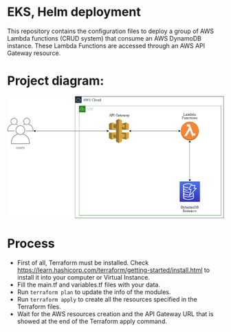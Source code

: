 # EKS, Helm deployment
This repository contains the configuration files to deploy a group of AWS Lambda functions (CRUD system) that consume an AWS DynamoDB instance.
These Lambda Functions are accessed through an AWS API Gateway resource.

# Project diagram:
![Terraform Lambda ApiGW DynamoDB Deployment](/images/diagram.png)

# Process
* First of all, Terraform must be installed. Check https://learn.hashicorp.com/terraform/getting-started/install.html to install it into your computer or Virtual Instance.
* Fill the main.tf and variables.tf files with your data.
* Run `terraform plan` to update the info of the modules.
* Run `terraform apply` to create all the resources specified in the Terraform files.
* Wait for the AWS resources creation and the API Gateway URL that is showed at the end of the Terraform apply command.